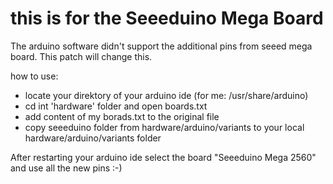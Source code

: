 this is for the Seeeduino Mega Board
====================================

The arduino software didn't support the additional pins from seeed mega board.
This patch will change this.

how to use:
 - locate your direktory of your arduino ide (for me: /usr/share/arduino)
 - cd int 'hardware' folder and open boards.txt
 - add content of my borads.txt to the original file
 - copy seeeduino folder from hardware/arduino/variants to your local hardware/arduino/variants folder
 
After restarting your arduino ide select the board "Seeeduino Mega 2560" and use all the new pins :-)


 